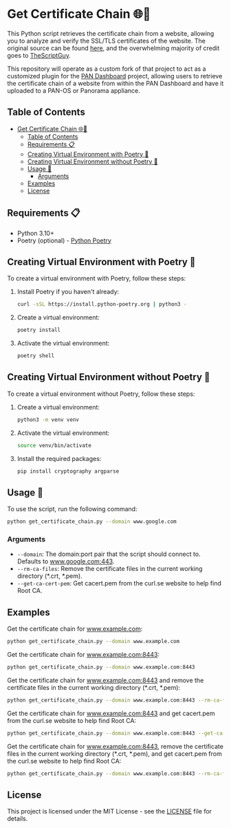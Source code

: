 # Get Certificate Chain 🌐🔐

This Python script retrieves the certificate chain from a website, allowing you to analyze and verify the SSL/TLS certificates of the website. The original source can be found [here](https://github.com/TheScriptGuy/getCertificateChain), and the overwhelming majority of credit goes to [TheScriptGuy](https://github.com/TheScriptGuy).

This repository will operate as a custom fork of that project to act as a customized plugin for the [PAN Dashboard](https://github.com/cdot65/pan-dashboard/) project, allowing users to retrieve the certificate chain of a website from within the PAN Dashboard and have it uploaded to a PAN-OS or Panorama appliance.

## Table of Contents

- [Get Certificate Chain 🌐🔐](#get-certificate-chain-)
  - [Table of Contents](#table-of-contents)
  - [Requirements 📋](#requirements-)
  - [Creating Virtual Environment with Poetry 🌱](#creating-virtual-environment-with-poetry-)
  - [Creating Virtual Environment without Poetry 🌱](#creating-virtual-environment-without-poetry-)
  - [Usage 🚀](#usage-)
    - [Arguments](#arguments)
  - [Examples](#examples)
  - [License](#license)

## Requirements 📋

- Python 3.10+
- Poetry (optional) - [Python Poetry](https://python-poetry.org/docs/)

## Creating Virtual Environment with Poetry 🌱

To create a virtual environment with Poetry, follow these steps:

1. Install Poetry if you haven't already:

    ```bash
    curl -sSL https://install.python-poetry.org | python3 -
    ```

2. Create a virtual environment:

    ```bash
    poetry install
    ```

3. Activate the virtual environment:

    ```bash
    poetry shell
    ```

## Creating Virtual Environment without Poetry 🌱

To create a virtual environment without Poetry, follow these steps:

1. Create a virtual environment:

    ```bash
    python3 -m venv venv
    ```

2. Activate the virtual environment:

    ```bash
    source venv/bin/activate
    ```

3. Install the required packages:

    ```bash
    pip install cryptography argparse
    ```

## Usage 🚀

To use the script, run the following command:

```bash
python get_certificate_chain.py --domain www.google.com
```

### Arguments

- `--domain`: The domain:port pair that the script should connect to. Defaults to www.google.com:443.
- `--rm-ca-files`: Remove the certificate files in the current working directory (*.crt, *.pem).
- `--get-ca-cert-pem`: Get cacert.pem from the curl.se website to help find Root CA.

## Examples

Get the certificate chain for www.example.com:

```bash
python get_certificate_chain.py --domain www.example.com
```

Get the certificate chain for www.example.com:8443:

```bash
python get_certificate_chain.py --domain www.example.com:8443
```

Get the certificate chain for www.example.com:8443 and remove the certificate files in the current working directory (*.crt, *.pem):

```bash
python get_certificate_chain.py --domain www.example.com:8443 --rm-ca-files
```

Get the certificate chain for www.example.com:8443 and get cacert.pem from the curl.se website to help find Root CA:

```bash
python get_certificate_chain.py --domain www.example.com:8443 --get-ca-cert-pem
```

Get the certificate chain for www.example.com:8443, remove the certificate files in the current working directory (*.crt, *.pem), and get cacert.pem from the curl.se website to help find Root CA:

```bash
python get_certificate_chain.py --domain www.example.com:8443 --rm-ca-files --get-ca-cert-pem
```

## License

This project is licensed under the MIT License - see the [LICENSE](LICENSE) file for details.
